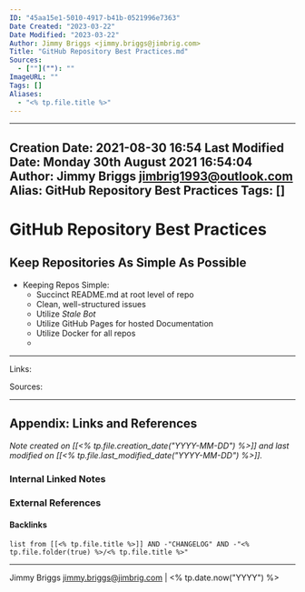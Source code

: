 ```yaml
---
ID: "45aa15e1-5010-4917-b41b-0521996e7363"
Date Created: "2023-03-22"
Date Modified: "2023-03-22"
Author: Jimmy Briggs <jimmy.briggs@jimbrig.com>
Title: "GitHub Repository Best Practices.md"
Sources: 
  - [""](""): ""
ImageURL: ""
Tags: []
Aliases:
  - "<% tp.file.title %>"
---
```


---
Creation Date: 2021-08-30 16:54
Last Modified Date: Monday 30th August 2021 16:54:04
Author: Jimmy Briggs <jimbrig1993@outlook.com>
Alias: GitHub Repository Best Practices
Tags: []
---

# GitHub Repository Best Practices

## Keep Repositories As Simple As Possible

- Keeping Repos Simple:
	- Succinct README.md at root level of repo
	- Clean, well-structured issues
	- Utilize *Stale Bot*
	- Utilize GitHub Pages for hosted Documentation
	- Utilize Docker for all repos
	- 

***

Links: 

Sources:



***

## Appendix: Links and References

*Note created on [[<% tp.file.creation_date("YYYY-MM-DD") %>]] and last modified on [[<% tp.file.last_modified_date("YYYY-MM-DD") %>]].*

### Internal Linked Notes

### External References

#### Backlinks

```dataview
list from [[<% tp.file.title %>]] AND -"CHANGELOG" AND -"<% tp.file.folder(true) %>/<% tp.file.title %>"
```


***

Jimmy Briggs <jimmy.briggs@jimbrig.com> | <% tp.date.now("YYYY") %>